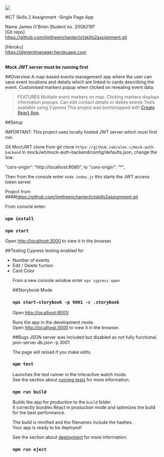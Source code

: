 <img src="https://res.cloudinary.com/jimtheenchanter/image/upload/v1566239036/splash.jpg">

#ICT Skills 2 Assignment  -Single Page App

Name        James O'Brien 
Student no. 20082197    
[Git repo]  <br/>  https://github.com/jimtheenchanter/ictskills2assignment.git

[Heroku]  <br/> https://djeventmanager.herokuapp.com

<br/>
<strong>Mock JWT server must be running first </strong>


##Overview
A map-based events management app where the user can save event locations and details
 which are linked to cards describing the event. Customised markers popup
 when clicked on revealing event data.

 
 > FEATURES
    Multiple event markers on map. 
    Clicking markers displays information popups.
    Can edit contact details or delete events 
    Tests available using Cypress
This project was bootstrapped with [Create React App](https://github.com/facebook/create-react-app).

##Setup

IMPORTANT: This project uses locally hosted JWT server 
which must first run. 


Git MoctJWT clone from 
git clone `https://github.com/alex-c/mock-auth-backend`
In mockJwt/mock-auth-backend/config/defaults.json, change the line:

"cors-origin": "http://localhost:8080",
to
"cors-origin": "*",

Then from the console enter 
`node index.js`
this starts the JWT access token server


Project from
####https://github.com/jimtheenchanter/ictskills2assignment.git

From console enter:
### `npm install`
### `npm start`

Open [http://localhost:3000](http://localhost:3000) to view it in the browser.

##Testing
Cypress testing enabled for 

<ul>
<li>Number of events

<li>Edit / Delete fuction

<li>Card Color

From a new console window enter 
`npx cypress open` 

##Storybook Mode
 ### `npx start-storybook -p 9001 -c .storybook`
 Open [http://localhost:9001/](http://localhost:9001)
 


Runs the app in the development mode.<br>
Open [http://localhost:3000](http://localhost:3000) to view it in the browser.

##Bugs
JSON server was included but disabled as not fully functional.
json-server db.json -p 3001

The page will reload if you make edits.<br>
### `npm test`

Launches the test runner in the interactive watch mode.<br>
See the section about [running tests](https://facebook.github.io/create-react-app/docs/running-tests) for more information.

### `npm run build`

Builds the app for production to the `build` folder.<br>
It correctly bundles React in production mode and optimizes the build for the best performance.

The build is minified and the filenames include the hashes.<br>
Your app is ready to be deployed!

See the section about [deployment](https://facebook.github.io/create-react-app/docs/deployment) for more information.

### `npm run eject`

